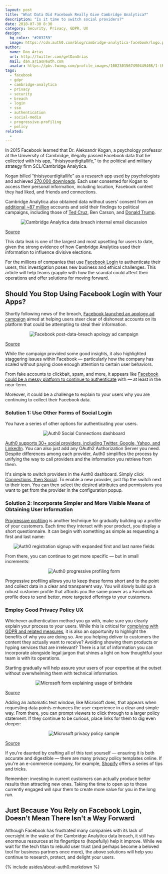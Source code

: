 ```yaml
---
layout: post
title: "What Data Did Facebook Really Give Cambridge Analytica?"
description: "Is it time to switch social providers?"
date: 2018-07-30 8:30
category: Security, Privacy, GDPR, UX
design: 
  bg_color: "#203259"
  image: https://cdn.auth0.com/blog/cambridge-analytica-facebook/logo.png
author:
  name: Dan Arias
  url: http://twitter.com/getDanArias
  mail: dan.arias@auth.com
  avatar: https://pbs.twimg.com/profile_images/1002301567490449408/1-tPrAG__400x400.jpg
tags: 
  - facebook
  - gdpr
  - cambridge-analytica
  - privacy
  - security
  - breach
  - login
  - sso
  - authentication
  - social-media
  - progressive-profiling
  - policy
related:
  - 
---
```


In 2015 Facebook learned that Dr. Aleksandr Kogan, a psychology professor at the University of Cambridge, illegally passed Facebook data that he collected with his app, “thisisyourdigitallife,” to the political and military strategy firm SCL/Cambridge Analytica.

Kogan billed “thisisyourdigitallife” as a research app used by psychologists and achieved [270,000 downloads](https://newsroom.fb.com/news/2018/03/suspending-cambridge-analytica/). Each user consented for Kogan to access their personal information, including location, Facebook content they had liked, and friends and connections. 

Cambridge Analytica also obtained data without users' consent from an [additional ~87 million](https://www.wired.com/story/facebook-exposed-87-million-users-to-cambridge-analytica/) accounts and sold their findings to political campaigns, including those of [Ted Cruz](https://www.theguardian.com/us-news/2015/dec/11/senator-ted-cruz-president-campaign-facebook-user-data), Ben Carson, and [Donald Trump](https://www.nytimes.com/2018/03/17/us/politics/cambridge-analytica-trump-campaign.html).

<p style="text-align: center;">
  <img src="https://cdn.auth0.com/blog/what-data-did-facebook-really-give-cambridge-analytica/Cambridge-Analytica-internal-email.jpg" alt="Cambridge Analytica data breach internal email discussion">
</p>

[Source](https://www.nytimes.com/2018/03/17/us/politics/cambridge-analytica-trump-campaign.html)

This data leak is one of the largest and most upsetting for users to date, given the strong evidence of how Cambridge Analytica used their information to influence divisive elections.

For the millions of companies that use [Facebook Login](https://auth0.com/learn/social-login/) to authenticate their users, this investigation poses new business and ethical challenges. This article will help teams grapple with how the scandal could affect their operations and offer solutions for moving forward.

## Should You Stop Using Facebook Login with Your Apps?

Shortly following news of the breach, [Facebook launched an apology ad campaign](https://www.fastcompany.com/40563382/facebook-says-sorry-sort-of-in-its-biggest-ever-ad-campaign) aimed at helping users steer clear of dishonest accounts on its platform that could be attempting to steal their information.

<p style="text-align: center;">
  <img src="https://cdn.auth0.com/blog/what-data-did-facebook-really-give-cambridge-analytica/apology-ad-campaign.png" alt="Facebook post-data-breach apology ad campaign">
</p>

 [Source](https://www.wired.com/story/facebook-launches-a-new-ad-campaign-with-an-old-message/)

While the campaign provided some good insights, it also highlighted staggering issues within Facebook — particularly how the company has scaled without paying close enough attention to certain user behaviors. 

From fake accounts to clickbait, spam, and more, it appears like [Facebook could be a messy platform to continue to authenticate](https://auth0.com/learn/social-login/) with — at least in the near-term. 

Moreover, it could be a challenge to explain to your users why you are continuing to collect their Facebook data.

### Solution 1: Use Other Forms of Social Login

You have a series of other options for authenticating your users.

<p style="text-align: center;">
  <img src="https://cdn.auth0.com/blog/what-data-did-facebook-really-give-cambridge-analytica/auth0-social-connectors.png" alt="Auth0 Social Connections dashboard">
</p>

[Auth0 supports 30+ social providers, including Twitter, Google, Yahoo, and LinkedIn](https://auth0.com/learn/social-login/). You can also just add any OAuth2 Authorization Server you need. Despite differences among each provider, Auth0 simplifies the process by unifying the way to call providers and the information you retrieve from them.

It's simple to switch providers in the Auth0 dashboard. Simply click [Connections, then Social](https://auth0.com/learn/social-login/). To enable a new provider, just flip the switch next to their icon. You can then select the desired attributes and permissions you want to get from the provider in the configuration popup.

### Solution 2: Incorporate Simpler and More Visible Means of Obtaining User Information

[Progressive profiling](https://auth0.com/blog/progressive-profiling/) is another technique for gradually building up a profile of your customers. Each time they interact with your product, you display a short questionnaire. It can begin with something as simple as requesting a first and last name:

<p style="text-align: center;">
  <img src="https://cdn.auth0.com/blog/what-data-did-facebook-really-give-cambridge-analytica/auth0-registration-form.png" alt="Auth0 registration signup with expanded first and last name fields">
</p>

From there,  you can continue to get more specific — but in small increments:

<p style="text-align: center;">
  <img src="https://cdn.auth0.com/blog/what-data-did-facebook-really-give-cambridge-analytica/auth0-progressive-profiling-form.png" alt="Auth0 progressive profiling form">
</p>

Progressive profiling allows you to keep these forms short and to the point and collect data in a clear and transparent way. You will slowly build up a robust customer profile that affords you the same power as a Facebook profile does to send better, more targeted offerings to your customers.

### Employ Good Privacy Policy UX

Whichever authentication method you go with, make sure you clearly explain your process to your users. While this is critical for [complying with GDPR and related measures](https://auth0.com/docs/compliance/gdpr), it is also an opportunity to highlight the benefits of why you are doing so. Are you helping deliver to customers the content they actually want to receive? Avoiding showing them products or hyping services that are irrelevant? There is a lot of information you can incorporate alongside legal jargon that shines a light on how thoughtful your team is with its operations.

Starting gradually will help assure your users of your expertise at the outset without overwhelming them with technical information.
 
<p style="text-align: center;">
  <img src="https://cdn.auth0.com/blog/what-data-did-facebook-really-give-cambridge-analytica/microsoft-form-explaining-usage-of-birthdate.png" alt="Microsoft form explaining usage of birthdate">
</p>

[Source](https://www.econsultancy.com/blog/69256-gdpr-how-to-create-best-practice-privacy-notices-with-examples)

Adding an automatic text window, like Microsoft does, that appears when requesting data points enhances the user experience in a clear and simple way. From there, you can prompt viewers to click through to a larger policy statement. If they continue to be curious, place links for them to dig even deeper:

<p style="text-align: center;">
  <img src="https://cdn.auth0.com/blog/what-data-did-facebook-really-give-cambridge-analytica/microsoft-privacy-statement.jpg" alt="Microsoft privacy policy sample">
</p>

[Source](https://www.econsultancy.com/blog/69256-gdpr-how-to-create-best-practice-privacy-notices-with-examples)

If you're daunted by crafting all of this text yourself — ensuring it is both accurate and digestible —  there are many privacy policy templates online. If you're an e-commerce company, for example, [Shopify](https://www.shopify.com/tools/policy-generator) offers a series of tips and tricks. 

Remember: investing in current customers can actually produce better results than attracting new ones. Taking the time to open up to those currently engaged will spur them to create more value for you in the long run.

## Just Because You Rely on Facebook Login, Doesn't Mean There Isn't a Way Forward

Although Facebook has frustrated many companies with its lack of oversight in the wake of the Cambridge Analytica data breach, it still has enormous resources at its fingertips to (hopefully) help it improve. While we wait for the tech titan to rebuild user trust (and perhaps become a beloved tool for business partners once more), the above solutions will help you continue to research, protect, and delight your users. 

{% include asides/about-auth0.markdown %}
